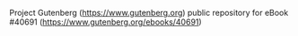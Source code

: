 Project Gutenberg (https://www.gutenberg.org) public repository for eBook #40691 (https://www.gutenberg.org/ebooks/40691)
